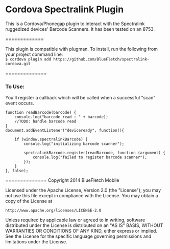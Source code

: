 Cordova Spectralink Plugin
===================

This is a Cordova/Phonegap plugin to interact with the Spectralink ruggedized devices' Barcode Scanners.  It has been tested on an 8753.

=============

This plugin is compatible with plugman.  To install, run the following from your project command line: <br/>
```$ cordova plugin add https://github.com/BlueFletch/spectralink-cordova.git```


==============

<h3>To Use:</h3>
You'll register a callback which will be called when a successful "scan" event occurs.

```
function readBarcode(barcode) {
	console.log("barcode read : " + barcode);
	//TODO: handle barcode read
}
document.addEventListener("deviceready", function(){ 

	if (window.spectralinkBarcode) {
		console.log("initializing barcode scanner");

		spectralinkBarcode.register(readBarcode, function (argument) {
			console.log("failed to register barcode scanner");
		});
	}
}, false);
```

==============
Copyright 2014 BlueFletch Mobile

Licensed under the Apache License, Version 2.0 (the "License");
you may not use this file except in compliance with the License.
You may obtain a copy of the License at

    http://www.apache.org/licenses/LICENSE-2.0

Unless required by applicable law or agreed to in writing, software
distributed under the License is distributed on an "AS IS" BASIS,
WITHOUT WARRANTIES OR CONDITIONS OF ANY KIND, either express or implied.
See the License for the specific language governing permissions and
limitations under the License.
